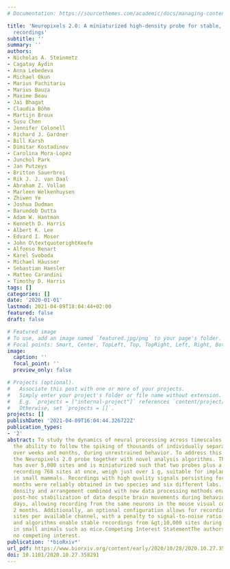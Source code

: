 ```yaml
---
# Documentation: https://sourcethemes.com/academic/docs/managing-content/

title: 'Neuropixels 2.0: A miniaturized high-density probe for stable, long-term brain
  recordings'
subtitle: ''
summary: ''
authors:
- Nicholas A. Steinmetz
- Cagatay Aydin
- Anna Lebedeva
- Michael Okun
- Marius Pachitariu
- Marius Bauza
- Maxime Beau
- Jai Bhagat
- Claudia Böhm
- Martijn Broux
- Susu Chen
- Jennifer Colonell
- Richard J. Gardner
- Bill Karsh
- Dimitar Kostadinov
- Carolina Mora-Lopez
- Junchol Park
- Jan Putzeys
- Britton Sauerbrei
- Rik J. J. van Daal
- Abraham Z. Vollan
- Marleen Welkenhuysen
- Zhiwen Ye
- Joshua Dudman
- Barundeb Dutta
- Adam W. Hantman
- Kenneth D. Harris
- Albert K. Lee
- Edvard I. Moser
- John O\textquoterightKeefe
- Alfonso Renart
- Karel Svoboda
- Michael Häusser
- Sebastian Haesler
- Matteo Carandini
- Timothy D. Harris
tags: []
categories: []
date: '2020-01-01'
lastmod: 2021-04-09T18:04:44+02:00
featured: false
draft: false

# Featured image
# To use, add an image named `featured.jpg/png` to your page's folder.
# Focal points: Smart, Center, TopLeft, Top, TopRight, Left, Right, BottomLeft, Bottom, BottomRight.
image:
  caption: ''
  focal_point: ''
  preview_only: false

# Projects (optional).
#   Associate this post with one or more of your projects.
#   Simply enter your project's folder or file name without extension.
#   E.g. `projects = ["internal-project"]` references `content/project/deep-learning/index.md`.
#   Otherwise, set `projects = []`.
projects: []
publishDate: '2021-04-09T16:04:44.326722Z'
publication_types:
- '2'
abstract: To study the dynamics of neural processing across timescales, we require
  the ability to follow the spiking of thousands of individually separable neurons
  over weeks and months, during unrestrained behavior. To address this need, we introduce
  the Neuropixels 2.0 probe together with novel analysis algorithms. The new probe
  has over 5,000 sites and is miniaturized such that two probes plus a headstage,
  recording 768 sites at once, weigh just over 1 g, suitable for implanting chronically
  in small mammals. Recordings with high quality signals persisting for at least two
  months were reliably obtained in two species and six different labs. Improved site
  density and arrangement combined with new data processing methods enable automatic
  post-hoc stabilization of data despite brain movements during behavior and across
  days, allowing recording from the same neurons in the mouse visual cortex for over
  2 months. Additionally, an optional configuration allows for recording from multiple
  sites per available channel, with a penalty to signal-to-noise ratio. These probes
  and algorithms enable stable recordings from &gt;10,000 sites during free behavior
  in small animals such as mice.Competing Interest StatementThe authors have declared
  no competing interest.
publication: '*bioRxiv*'
url_pdf: https://www.biorxiv.org/content/early/2020/10/28/2020.10.27.358291
doi: 10.1101/2020.10.27.358291
---
```

